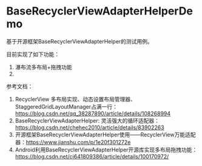 # BaseRecyclerViewAdapterHelperDemo
基于开源框架BaseRecyclerViewAdapterHelper的测试用例。

目前实现了如下功能：
1. 瀑布流多布局+拖拽功能
2. 
参考文档：
1. RecyclerView 多布局实现、动态设置布局管理器、StaggeredGridLayoutManager占满一行：https://blog.csdn.net/qq_38287890/article/details/108268994
2. BaseRecyclerViewAdapterHelper: 灵活强大的循环适配器：https://blog.csdn.net/chehec2010/article/details/83902263
3. 开源框架BaseRecyclerViewAdapterHelper使用——RecyclerView万能适配器：https://www.jianshu.com/p/1e20f301272e
4. Android利用BaseRecyclerViewAdapterHelper开源库实现多布局拖拽功能：https://blog.csdn.net/cj641809386/article/details/100170972/

